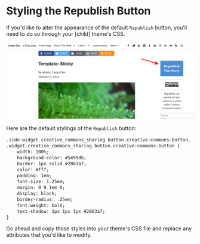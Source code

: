 # Styling the Republish Button

If you'd like to alter the appearance of the default `Republish` button, you'll need to do so through your [child] theme's CSS.

![default republish button](img/default-republish-button.png)

Here are the default stylings of the `Republish` button:

```
.side-widget.creative_commons_sharing button.creative-commons-button, 
.widget.creative_commons_sharing button.creative-commons-button {
    width: 100%;
    background-color: #5499db;
    border: 1px solid #2863a7;
    color: #fff;
    padding: 1em;
    font-size: 1.25em;
    margin: 0 0 1em 0;
    display: block;
    border-radius: .25em;
    font-weight: bold;
    text-shadow: 1px 1px 1px #2863a7;
}
```

Go ahead and copy those styles into your theme's CSS file and replace any attributes that you'd like to modify.